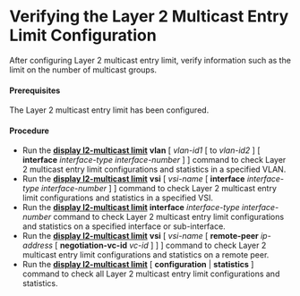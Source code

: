 Verifying the Layer 2 Multicast Entry Limit Configuration
=========================================================

After configuring Layer 2 multicast entry limit, verify information such as the limit on the number of multicast groups.

#### Prerequisites

The Layer 2 multicast entry limit has been configured.
#### Procedure

* Run the [**display l2-multicast limit**](cmdqueryname=display+l2-multicast+limit) **vlan** [ *vlan-id1* [ to *vlan-id2* ] [ **interface** *interface-type* *interface-number* ] ] command to check Layer 2 multicast entry limit configurations and statistics in a specified VLAN.
* Run the [**display l2-multicast limit**](cmdqueryname=display+l2-multicast+limit) **vsi** [ *vsi-name* [ **interface** *interface-type* *interface-number* ] ] command to check Layer 2 multicast entry limit configurations and statistics in a specified VSI.
* Run the [**display l2-multicast limit**](cmdqueryname=display+l2-multicast+limit) **interface** *interface-type* *interface-number* command to check Layer 2 multicast entry limit configurations and statistics on a specified interface or sub-interface.
* Run the [**display l2-multicast limit**](cmdqueryname=display+l2-multicast+limit) **vsi** [ *vsi-name* [ **remote-peer** *ip-address* [ **negotiation-vc-id** *vc-id* ] ] ] command to check Layer 2 multicast entry limit configurations and statistics on a remote peer.
* Run the [**display l2-multicast limit**](cmdqueryname=display+l2-multicast+limit) [ **configuration** | **statistics** ] command to check all Layer 2 multicast entry limit configurations and statistics.